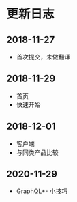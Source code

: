 # 更新日志

## 2018-11-27

- 首次提交，未做翻译

## 2018-11-29

- 首页
- 快速开始

## 2018-12-01

- 客户端
- 与同类产品比较

## 2020-11-29

- GraphQL+- 小技巧
